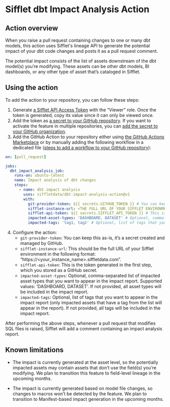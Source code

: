 # Sifflet dbt Impact Analysis Action

## Action overview

When you raise a pull request containing changes to one or many dbt models, this action uses Sifflet's lineage API to generate the potential impact of your dbt code changes and posts it as a pull request comment.

The potential impact consists of the list of assets downstream of the dbt model(s) you’re modifying. These assets can be other dbt models, BI dashboards, or any other type of asset that’s cataloged in Sifflet.

## Using the action

To add the action to your repository, you can follow these steps:

1. Generate [a Sifflet API Access Token](https://docs.siffletdata.com/docs/access-tokens) with the “Viewer” role. Once the token is generated, copy its value since it can only be viewed once.
2. Add the token as [a secret to your GitHub repository](https://docs.github.com/en/actions/security-for-github-actions/security-guides/using-secrets-in-github-actions#creating-secrets-for-a-repository). 
If you want to activate the feature in multiple repositories, you can [add the secret to your GitHub organization](https://docs.github.com/en/actions/security-for-github-actions/security-guides/using-secrets-in-github-actions#creating-secrets-for-an-organization).
3. Add the GitHub Action to your repository either using [the GitHub Actions Marketplace](https://docs.github.com/en/actions/writing-workflows/choosing-what-your-workflow-does/using-pre-written-building-blocks-in-your-workflow#adding-an-action-from-github-marketplace) 
or by manually adding the following workflow in a dedicated file ([steps to add a workflow to your GitHub repository](https://docs.github.com/en/actions/writing-workflows/quickstart#creating-your-first-workflow)):

```yaml
on: [pull_request]

jobs:
  dbt_impact_analysis_job:
    runs-on: ubuntu-latest
    name: Impact analysis of dbt changes
    steps:
      - name: dbt impact analysis
        uses: siffletdata/dbt-impact-analysis-action@v1
        with:
          git-provider-token: ${{ secrets.GITHUB_TOKEN }} # You can keep this as-is
          sifflet-instance-url: <THE FULL URL OF YOUR SIFFLET ENVIRONMENT> # This should have the following format: https://<your_instance_name>.siffletdata.com
          sifflet-api-token: ${{ secrets.SIFFLET_API_TOKEN }} # This is the token generated in the first step
          impacted-asset-types: 'DASHBOARD, DATASET' # Optional, comma-separated list of impacted asset types that you want to appear in the impact report
          impacted-tags: 'tag1, tag2' # Optional, list of tags that you want to appear in the impact report (only impacted assets that have a tag from the list will appear in the report)
```

4. Configure the action:
   - `git-provider-token`: You can keep this as-is, it’s a secret created and managed by GitHub.
   - `sifflet-instance-url`: This should be the full URL of your Sifflet environment in the following format: “https://<your_instance_name>.siffletdata.com”.
   - `sifflet-api-token`: This is the token generated in the first step, which you stored as a GitHub secret.
   - `impacted-asset-types`: Optional, comma-separated list of impacted asset types that you want to appear in the impact report. Supported values: ‘DASHBOARD, DATASET’.
     If not provided, all asset types will be included in the impact report.
   - `impacted-tags`: Optional, list of tags that you want to appear in the impact report (only impacted assets that have a tag from the list will appear in the report).
     If not provided, all tags will be included in the impact report.

After performing the above steps, whenever a pull request that modifies SQL files is raised, Sifflet will add a comment containing an impact analysis report.

## Known limitations

- The impact is currently generated at the asset level, so the potentially impacted assets may contain assets that don’t use the field(s) you’re modifying. We plan to transition this feature to field-level lineage in the upcoming months.

- The impact is currently generated based on model file changes, so changes to macros won’t be detected by the feature. We plan to transition to Manifest-based impact generation in the upcoming months.
